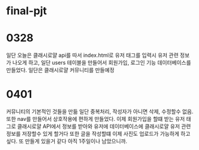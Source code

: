 # final-pjt

# 0328

일단 오늘은 클래시로얄 api를 따서 index.html로 유저 태그를 입력시 유저 관련 정보가 나오게 하고,
일단 users 테이블을 만들어서 회원가입, 로그인 기능 데이터베이스를 만들었다.
일단은 클래시로얄 커뮤니티를 만들예정

# 0401

커뮤니티의 기본적인 것들을 만듦
일단 중복처리, 작성자가 아니면 삭제, 수정할수 없음. 또한 nav를 만들어서 상호작용에 편하게 만들었다.
이제 회원가입을 할떄 받는 유저 태그로 클래시로얄 API에서 정보를 받아와 유저에 데이터베이스에 클래시로얄 유저 관련 정보를 저장할수 있게 할거다
또한 글을 작성할떄 이제 사진도 업로드가 가능하게 하고 싶다. 또 만들게 있을거 같다 아직 1주일이나 남았으니까.